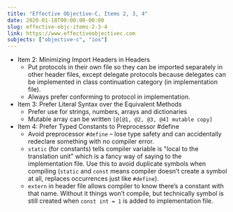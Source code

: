 ```yaml
---
title: "Effective Objective-C, Items 2, 3, 4"
date: 2020-01-18T00:00:00-00:00
slug: effective-objc-items-2-3-4
link: https://www.effectiveobjectivec.com
subjects: ["objective-c", "ios"]
---
```


* Item 2: Minimizing Import Headers in Headers
    * Put protocols in their own file so they can be imported separately in other header files, except delegate protocols because delegates can be implemented in class continuation category (in implementation file).
    * Always prefer conforming to protocol in implementation.
* Item 3: Prefer Literal Syntax over the Equivalent Methods
    * Prefer use for strings, numbers, arrays and dictionaries
    * Mutable array can be written `[@[@1, @2, @3, @4] mutable copy]`
* Item 4: Prefer Typed Constants to Preprocessor #define
    * Avoid preprocessor `#define` – lose type safety and can accidentally redeclare something with no compiler error.
    * `static` (for constants) tells compiler variable is "local to the translation unit" which is a fancy way of saying to the implementation file. Use this to avoid duplicate symbols when compiling (`static` and `const` means compiler doesn’t create a symbol at all, replaces occurrences just like `#define`).
    * `extern` in header file allows compiler to know there’s a constant with that name. Without it things won’t compile, but technically symbol is still created when `const int = 1` is added to implementation file.
